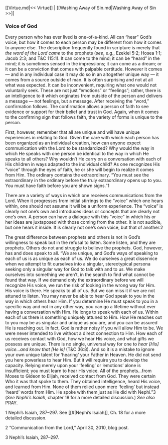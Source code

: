 [[Virtue.md|<< Virtue]]  |  [[Washing Away of Sin.md|Washing Away of Sin >>]]

### Voice of God
Every person who has ever lived is one-of-a-kind. All can “hear” God’s voice, but how it comes to each person may be different from how it comes to anyone else. The description frequently found in scripture is merely that *the word of the Lord came* to the prophets (*see*, e.g., Ezekiel 5:2; Hosea 1:1; Jacob 2:3; and T&C 115:1). It can come to the mind; it can be “heard” in the mind; it is sometimes sensed in the impressions; it can come as a dream; or it can be a conviction that comes with palpable certitude. However it comes — and in any individual case it may do so in an altogether unique way — it comes from a source outside of man. It is often surprising and not at all what was expected. It can be inconvenient, requiring what one would not voluntarily seek. These are not just “emotions” or “feelings”; rather, there is an intelligence to it which originates from outside of the person and delivers a message — not feelings, but a message. After receiving the “word,” confirmation follows. The confirmation allows a person of faith to see evidence or support for their belief and trust in God. Again, when it comes to the confirming sign that follows faith, the variety of forms is unique to the person.

First, however, remember that all are unique and will have unique experiences in relating to God. Given the care with which each person has been organized as an individual creation, how can anyone expect communication with the Lord to be standardized? Why would the way in which He speaks with one person be identical to the way in which He speaks to all others? Why wouldn’t He carry on a conversation with each of His children in ways adapted to the individual child? As one recognizes His “voice” through the eyes of faith, he or she will begin to realize it comes from Him. The ordinary contains the extraordinary. “You must see the extraordinary in the ordinary before the truly extraordinary opens up to you. You must have faith before you are shown signs.”1

There are a variety of ways in which one receives communications from the Lord. When it progresses from initial stirrings to the “voice” which one hears within, one should not assume it will be a uniform experience. The “voice” is clearly not one’s own and introduces ideas or concepts that are clearly not one’s own. A person can have a dialogue with this “voice” in which his or her ideas are juxtaposed with those coming from the other. It is not audible, but one hears it inside. It is clearly not one’s own voice, but that of another.2

The great difference between prophets and others is not in God’s willingness to speak but in the refusal to listen. Some listen, and they are prophets. Others do not and struggle to believe the prophets. God, however, has and does speak to all. “We are unique, and God’s ways of speaking to each of us is as unique as each of us. We do ourselves a great disservice when we attempt to fit ourselves into a singular, stereotypical persona seeking only a singular way for God to talk with and to us. We make ourselves into something we aren’t, in the search to find what cannot be found that way. If we demand only the extraordinary before we will recognize His voice, we run the risk of looking in the wrong way for Him. His voice is there. He speaks to all of us. But we can miss it if we are not attuned to listen. You may never be able to hear God speak to you in the way in which others hear Him. If you determine He must speak to you in a specific way and not in any other way, you can go a lifetime without ever having a conversation with Him. He longs to speak with each of us. Within each of us there is something uniquely attuned to Him. How He reaches out to you may be as singular and unique as you are, and you can be assured He is reaching out. In fact, God is rather noisy if you will allow Him to be. We were never intended to live without a direct connection to Him. How each of us receives contact with God, how we hear His voice, and what gifts we possess are unique. There is no single, universal way for one to *hear [His] voice…and know that [He is]* (T&C 36:8). And so it is a mistake to ignore your own unique talent for ‘hearing’ your Father in Heaven. He did not send you here powerless to hear Him. But it will require you to develop the capacity. Relying merely upon your ‘feeling’ or ‘emotions’ alone is insufficient; you must learn to hear His voice. All of the prophets…from Moses to Gideon to Elijah, received contact from God. They were certain Who it was that spoke to them. They obtained intelligence, heard His voice, and learned from Him. None of them relied upon mere ‘feeling’ but instead ‘heard’ words from Him. He spoke with them just as He did with Nephi.”3 (*See Nephi’s Isaiah*, chapter 18 for a more detailed discussion.) *See also* PRAY.



1 Nephi’s Isaiah, 287–297. See [[#|Nephi’s Isaiah]], Ch. 18 for a more detailed discussion.


2 “Communication from the Lord,” April 30, 2010, blog post.


3 Nephi’s Isaiah, 287–297.